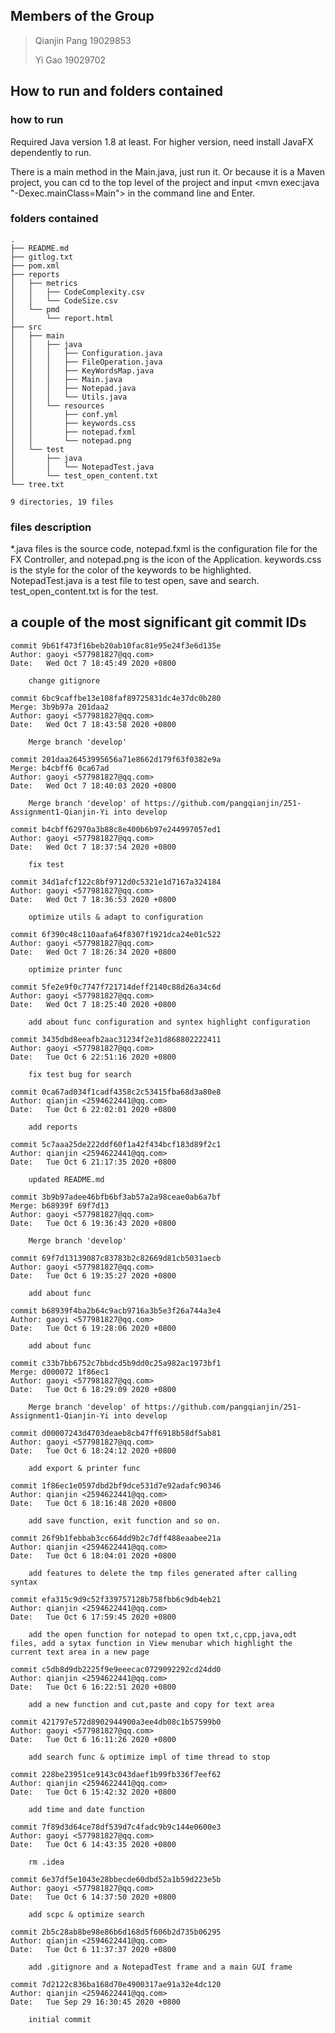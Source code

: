 ## Members of the Group
>Qianjin Pang 19029853
>
>Yi Gao 19029702

## How to run and folders contained
### how to run
Required Java version 1.8 at least.
For higher version, need install JavaFX dependently to run.

There is a main method in the Main.java, 
just run it. Or because it is a Maven project, 
you can cd to the top level of the project and 
input <mvn exec:java "-Dexec.mainClass=Main"> in the 
command line and Enter.

### folders contained
>
    .
    ├── README.md
    ├── gitlog.txt
    ├── pom.xml
    ├── reports
    │   ├── metrics
    │   │   ├── CodeComplexity.csv
    │   │   └── CodeSize.csv
    │   └── pmd
    │       └── report.html
    ├── src
    │   ├── main
    │   │   ├── java
    │   │   │   ├── Configuration.java
    │   │   │   ├── FileOperation.java
    │   │   │   ├── KeyWordsMap.java
    │   │   │   ├── Main.java
    │   │   │   ├── Notepad.java
    │   │   │   └── Utils.java
    │   │   └── resources
    │   │       ├── conf.yml
    │   │       ├── keywords.css
    │   │       ├── notepad.fxml
    │   │       └── notepad.png
    │   └── test
    │       ├── java
    │       │   └── NotepadTest.java
    │       └── test_open_content.txt
    └── tree.txt

    9 directories, 19 files



### files description
*.java files is the source code, notepad.fxml is the configuration 
file for the FX Controller, and notepad.png is the 
icon of the Application. keywords.css is the style 
for the color of the keywords to be highlighted.
NotepadTest.java is a test file to test open, save and 
search. test_open_content.txt is for the test.

## a couple of the most significant git commit IDs
>
    commit 9b61f473f16beb20ab10fac81e95e24f3e6d135e
    Author: gaoyi <577981827@qq.com>
    Date:   Wed Oct 7 18:45:49 2020 +0800

        change gitignore
    
    commit 6bc9caffbe13e108faf89725831dc4e37dc0b280
    Merge: 3b9b97a 201daa2
    Author: gaoyi <577981827@qq.com>
    Date:   Wed Oct 7 18:43:58 2020 +0800
    
        Merge branch 'develop'
    
    commit 201daa26453995656a71e8662d179f63f0382e9a
    Merge: b4cbff6 0ca67ad
    Author: gaoyi <577981827@qq.com>
    Date:   Wed Oct 7 18:40:03 2020 +0800
    
        Merge branch 'develop' of https://github.com/pangqianjin/251-Assignment1-Qianjin-Yi into develop
    
    commit b4cbff62970a3b88c8e400b6b97e244997057ed1
    Author: gaoyi <577981827@qq.com>
    Date:   Wed Oct 7 18:37:54 2020 +0800
    
        fix test
    
    commit 34d1afcf122c8bf9712d0c5321e1d7167a324184
    Author: gaoyi <577981827@qq.com>
    Date:   Wed Oct 7 18:36:53 2020 +0800
    
        optimize utils & adapt to configuration
    
    commit 6f390c48c110aafa64f8307f1921dca24e01c522
    Author: gaoyi <577981827@qq.com>
    Date:   Wed Oct 7 18:26:34 2020 +0800
    
        optimize printer func
    
    commit 5fe2e9f0c7747f721714deff2140c88d26a34c6d
    Author: gaoyi <577981827@qq.com>
    Date:   Wed Oct 7 18:25:40 2020 +0800
    
        add about func configuration and syntex highlight configuration
    
    commit 3435dbd8eeafb2aac31234f2e31d868802222411
    Author: gaoyi <577981827@qq.com>
    Date:   Tue Oct 6 22:51:16 2020 +0800
    
        fix test bug for search
    
    commit 0ca67ad034f1cadf4358c2c53415fba68d3a80e8
    Author: qianjin <2594622441@qq.com>
    Date:   Tue Oct 6 22:02:01 2020 +0800
    
        add reports
    
    commit 5c7aaa25de222ddf60f1a42f434bcf183d89f2c1
    Author: qianjin <2594622441@qq.com>
    Date:   Tue Oct 6 21:17:35 2020 +0800
    
        updated README.md
    
    commit 3b9b97adee46bfb6bf3ab57a2a98ceae0ab6a7bf
    Merge: b68939f 69f7d13
    Author: gaoyi <577981827@qq.com>
    Date:   Tue Oct 6 19:36:43 2020 +0800
    
        Merge branch 'develop'
    
    commit 69f7d13139087c83783b2c82669d81cb5031aecb
    Author: gaoyi <577981827@qq.com>
    Date:   Tue Oct 6 19:35:27 2020 +0800
    
        add about func
    
    commit b68939f4ba2b64c9acb9716a3b5e3f26a744a3e4
    Author: gaoyi <577981827@qq.com>
    Date:   Tue Oct 6 19:28:06 2020 +0800
    
        add about func
    
    commit c33b7bb6752c7bbdcd5b9dd0c25a982ac1973bf1
    Merge: d000072 1f86ec1
    Author: gaoyi <577981827@qq.com>
    Date:   Tue Oct 6 18:29:09 2020 +0800
    
        Merge branch 'develop' of https://github.com/pangqianjin/251-Assignment1-Qianjin-Yi into develop
    
    commit d00007243d4703deaeb8cb47ff6918b58df5ab81
    Author: gaoyi <577981827@qq.com>
    Date:   Tue Oct 6 18:24:12 2020 +0800
    
        add export & printer func
    
    commit 1f86ec1e0597dbd2bf9dce531d7e92adafc90346
    Author: qianjin <2594622441@qq.com>
    Date:   Tue Oct 6 18:16:48 2020 +0800
    
        add save function, exit function and so on.
    
    commit 26f9b1febbab3cc664dd9b2c7dff488eaabee21a
    Author: qianjin <2594622441@qq.com>
    Date:   Tue Oct 6 18:04:01 2020 +0800
    
        add features to delete the tmp files generated after calling syntax
    
    commit efa315c9d9c52f339757128b758fbb6c9db4eb21
    Author: qianjin <2594622441@qq.com>
    Date:   Tue Oct 6 17:59:45 2020 +0800
    
        add the open function for notepad to open txt,c,cpp,java,odt files, add a sytax function in View menubar which highlight the current text area in a new page
    
    commit c5db8d9db2225f9e9eeecac0729092292cd24dd0
    Author: qianjin <2594622441@qq.com>
    Date:   Tue Oct 6 16:22:51 2020 +0800
    
        add a new function and cut,paste and copy for text area
    
    commit 421797e572d8902944900a3ee4db08c1b57599b0
    Author: gaoyi <577981827@qq.com>
    Date:   Tue Oct 6 16:11:26 2020 +0800
    
        add search func & optimize impl of time thread to stop
    
    commit 228be23951ce9143c043daef1b99fb336f7eef62
    Author: qianjin <2594622441@qq.com>
    Date:   Tue Oct 6 15:42:32 2020 +0800
    
        add time and date function
    
    commit 7f89d3d64ce78df539d7c4fadc9b9c144e0600e3
    Author: gaoyi <577981827@qq.com>
    Date:   Tue Oct 6 14:43:35 2020 +0800
    
        rm .idea
    
    commit 6e37df5e1043e28bbecde60dbd52a1b59d223e5b
    Author: gaoyi <577981827@qq.com>
    Date:   Tue Oct 6 14:37:50 2020 +0800
    
        add scpc & optimize search
    
    commit 2b5c28ab8be98e86b6d168d5f606b2d735b06295
    Author: qianjin <2594622441@qq.com>
    Date:   Tue Oct 6 11:37:37 2020 +0800
    
        add .gitignore and a NotepadTest frame and a main GUI frame
    
    commit 7d2122c836ba168d70e4900317ae91a32e4dc120
    Author: qianjin <2594622441@qq.com>
    Date:   Tue Sep 29 16:30:45 2020 +0800
    
        initial commit

